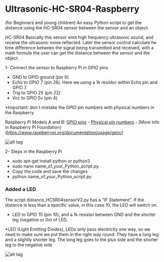 # Ultrasonic-HC-SR04-Raspberry
(for Beginners and young children)
An easy Python script to get the distance using the HC-SR04 sensor between the sensor and an object.

HC-SR04
Basically this sensor emit high frequency ultrasonic sound, and receive the ultrasonic noise reflected. Later the sensor control calculate he time difference between the signal being transmitted and received, with a math formule the user can get the distance between the sensor and the object.   

1- Connect the sensor to Raspberry Pi in GPIO pins
- GND to GPIO ground (pin 6)
- Echo to GPIO 7 (pin 26). Here we using a 1k resistor within Echo pin and GPIO 7.
- Trig to GPIO 25 (pin 22)
- Vcc to GPIO 5v (pin 4)

*Important: don´t mistake the GPIO pin numbers with physical numbers in the Raspberry

Raspberry Pi Models A and B:
[GPIO pins](https://www.raspberrypi.org/documentation/usage/gpio/images/a-and-b-gpio-numbers.png) - [Physical pin numbers](https://www.raspberrypi.org/documentation/usage/gpio/images/a-and-b-physical-pin-numbers.png) -  [More info in Raspberry Pi Foundation] (https://www.raspberrypi.org/documentation/usage/gpio/)

![alt tag](https://raw.github.com/rnieva/Ultrasonic-HC-SR04-Raspberry/master/imgRaspberryAndSensor.JPG)

2- Steps in the Raspberry Pi
- sudo apt-get install python or python3
- sudo nano name_of_your_Python_script.py
- Copy the code and save the changes
- python name_of_your_Python_script.py

### Added a LED
The script distance_HCSR04sensorV2.py has a "IF Statement". If the distance is less than a specific value, in this case 10, the LED will switch on.
- LED to GPIO 15 (pin 10), and a 1k resistor between GND and the shorter leg (negative or 0v) of LED.

*LED (Light Emitting Diodes), LEDs only pass electricity one way, so we need to make sure we put them in the right way round. They have a long leg and a slightly shorter leg. The long leg goes to the plus side and the shorter leg to the negative side

![alt tag](https://raw.github.com/rnieva/Ultrasonic-HC-SR04-Raspberry/master/scheme.png)
